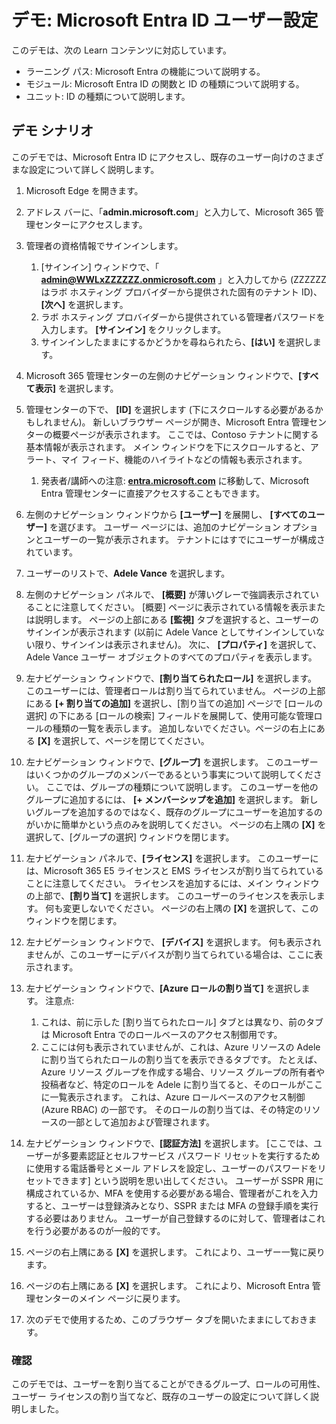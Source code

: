 <!---
---
デモ: タイトル: 'Microsoft Entra ID ユーザー設定を調べる' ラーニング パス/モジュール/ユニット: 'ラーニング パス: Microsoft Entra の機能について説明する; モジュール 1: Microsoft Entra ID の関数と ID の種類について説明する; ユニット 3: Microsoft Entra ID の種類について説明する'
---
--->

# デモ: Microsoft Entra ID ユーザー設定

このデモは、次の Learn コンテンツに対応しています。

- ラーニング パス: Microsoft Entra の機能について説明する。
- モジュール: Microsoft Entra ID の関数と ID の種類について説明する。
- ユニット: ID の種類について説明します。

## デモ シナリオ

このデモでは、Microsoft Entra ID にアクセスし、既存のユーザー向けのさまざまな設定について詳しく説明します。

1. Microsoft Edge を開きます。

1. アドレス バーに、「**admin.microsoft.com**」と入力して、Microsoft 365 管理センターにアクセスします。

1. 管理者の資格情報でサインインします。
    1. [サインイン] ウィンドウで、「 **admin@WWLxZZZZZZ.onmicrosoft.com** 」と入力してから (ZZZZZZ はラボ ホスティング プロバイダーから提供された固有のテナント ID)、 **[次へ]** を選択します。
    1. ラボ ホスティング プロバイダーから提供されている管理者パスワードを入力します。 **[サインイン]** をクリックします。
    1. サインインしたままにするかどうかを尋ねられたら、**[はい]** を選択します。

1. Microsoft 365 管理センターの左側のナビゲーション ウィンドウで、**[すべて表示]** を選択します。

1. 管理センターの下で、 **[ID]** を選択します (下にスクロールする必要があるかもしれません)。  新しいブラウザー ページが開き、Microsoft Entra 管理センターの概要ページが表示されます。 ここでは、Contoso テナントに関する基本情報が表示されます。 メイン ウィンドウを下にスクロールすると、アラート、マイ フィード、機能のハイライトなどの情報も表示されます。  
    1. 発表者/講師への注意: **[entra.microsoft.com](https://entra.microsoft.com)** に移動して、Microsoft Entra 管理センターに直接アクセスすることもできます。

1. 左側のナビゲーション ウィンドウから **[ユーザー]** を展開し、 **[すべてのユーザー]** を選びます。  ユーザー ページには、追加のナビゲーション オプションとユーザーの一覧が表示されます。 テナントにはすでにユーザーが構成されています。

1. ユーザーのリストで、**Adele Vance** を選択します。

1. 左側のナビゲーション パネルで、 **[概要]** が薄いグレーで強調表示されていることに注意してください。  [概要] ページに表示されている情報を表示または説明します。  ページの上部にある **[監視]** タブを選択すると、ユーザーのサインインが表示されます (以前に Adele Vance としてサインインしていない限り、サインインは表示されません)。  次に、 **[プロパティ]** を選択して、Adele Vance ユーザー オブジェクトのすべてのプロパティを表示します。

1. 左ナビゲーション ウィンドウで、**[割り当てられたロール]** を選択します。  このユーザーには、管理者ロールは割り当てられていません。  ページの上部にある **[+ 割り当ての追加]** を選択し、[割り当ての追加] ページで [ロールの選択] の下にある [ロールの検索] フィールドを展開して、使用可能な管理ロールの種類の一覧を表示します。  追加しないでください。ページの右上にある **[X]** を選択して、ページを閉じてください。

1. 左ナビゲーション ウィンドウで、**[グループ]** を選択します。  このユーザーはいくつかのグループのメンバーであるという事実について説明してください。  ここでは、グループの種類について説明します。  このユーザーを他のグループに追加するには、 **[+ メンバーシップを追加]** を選択します。  新しいグループを追加するのではなく、既存のグループにユーザーを追加するのがいかに簡単かという点のみを説明してください。 ページの右上隅の **[X]** を選択して、[グループの選択] ウィンドウを閉じます。

1. 左ナビゲーション パネルで、**[ライセンス]** を選択します。 このユーザーには、Microsoft 365 E5 ライセンスと EMS ライセンスが割り当てられていることに注意してください。  ライセンスを追加するには、メイン ウィンドウの上部で、**[割り当て]** を選択します。  このユーザーのライセンスを表示します。 何も変更しないでください。  ページの右上隅の **[X]** を選択して、このウィンドウを閉じます。

1. 左ナビゲーション ウィンドウで、 **[デバイス]** を選択します。  何も表示されませんが、このユーザーにデバイスが割り当てられている場合は、ここに表示されます。

1. 左ナビゲーション ウィンドウで、**[Azure ロールの割り当て]** を選択します。  注意点:
    1. これは、前に示した [割り当てられたロール] タブとは異なり、前のタブは Microsoft Entra でのロールベースのアクセス制御用です。
    1. ここには何も表示されていませんが、これは、Azure リソースの Adele に割り当てられたロールの割り当てを表示できるタブです。 たとえば、Azure リソース グループを作成する場合、リソース グループの所有者や投稿者など、特定のロールを Adele に割り当てると、そのロールがここに一覧表示されます。 これは、Azure ロールベースのアクセス制御 (Azure RBAC) の一部です。 そのロールの割り当ては、その特定のリソースの一部として追加および管理されます。

1. 左ナビゲーション ウィンドウで、**[認証方法]** を選択します。  [ここでは、ユーザーが多要素認証とセルフサービス パスワード リセットを実行するために使用する電話番号とメール アドレスを設定し、ユーザーのパスワードをリセットできます] という説明を思い出してください。 ユーザーが SSPR 用に構成されているか、MFA を使用する必要がある場合、管理者がこれを入力すると、ユーザーは登録済みとなり、SSPR または MFA の登録手順を実行する必要はありません。  ユーザーが自己登録するのに対して、管理者はこれを行う必要があるのが一般的です。

1. ページの右上隅にある **[X]** を選択します。 これにより、ユーザー一覧に戻ります。

1. ページの右上隅にある **[X]** を選択します。 これにより、Microsoft Entra 管理センターのメイン ページに戻ります。

1. 次のデモで使用するため、このブラウザー タブを開いたままにしておきます。

### 確認

このデモでは、ユーザーを割り当てることができるグループ、ロールの可用性、ユーザー ライセンスの割り当てなど、既存のユーザーの設定について詳しく説明しました。
